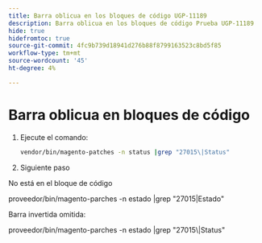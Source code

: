 ```yaml
---
title: Barra oblicua en los bloques de código UGP-11189
description: Barra oblicua en los bloques de código Prueba UGP-11189
hide: true
hidefromtoc: true
source-git-commit: 4fc9b739d18941d276b88f8799163523c8bd5f85
workflow-type: tm+mt
source-wordcount: '45'
ht-degree: 4%

---
```


# Barra oblicua en bloques de código

1. Ejecute el comando:

   ```bash
   vendor/bin/magento-patches -n status |grep "27015\|Status"
   ```

1. Siguiente paso

No está en el bloque de código

proveedor/bin/magento-parches -n estado |grep &quot;27015\|Estado&quot;

Barra invertida omitida:

proveedor/bin/magento-parches -n estado |grep &quot;27015&bsol;|Status&quot;
